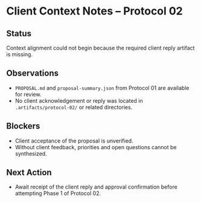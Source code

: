 # Client Context Notes – Protocol 02

## Status
Context alignment could not begin because the required client reply artifact is missing.

## Observations
- `PROPOSAL.md` and `proposal-summary.json` from Protocol 01 are available for review.
- No client acknowledgement or reply was located in `.artifacts/protocol-02/` or related directories.

## Blockers
- Client acceptance of the proposal is unverified.
- Without client feedback, priorities and open questions cannot be synthesized.

## Next Action
- Await receipt of the client reply and approval confirmation before attempting Phase 1 of Protocol 02.
